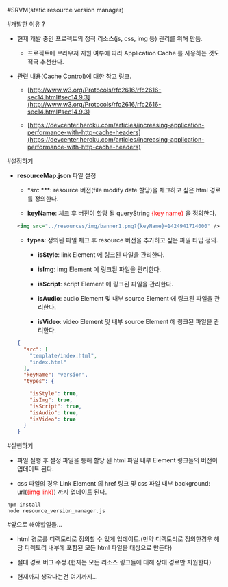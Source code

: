 
#SRVM(static resource version manager)

#개발한 이유 ?

- 현재 개발 중인 프로젝트의 정적 리소스(js, css, img 등) 관리를 위해 만듬.

	- 프로젝트에 브라우저 지원 여부에 따라 Application Cache 를 사용하는 것도 적극 추천한다.

- 관련 내용(Cache Control)에 대한 참고 링크.

	- [http://www.w3.org/Protocols/rfc2616/rfc2616-sec14.html#sec14.9.3](http://www.w3.org/Protocols/rfc2616/rfc2616-sec14.html#sec14.9.3)

	- [https://devcenter.heroku.com/articles/increasing-application-performance-with-http-cache-headers](https://devcenter.heroku.com/articles/increasing-application-performance-with-http-cache-headers)

#설정하기

- **resourceMap.json** 파일 설정

	- **src* ***: resource 버전(file modify date 할당)을 체크하고 싶은 html 경로를 정의한다.

	- **keyName**: 체크 후 버전이 할당 될 queryString <span style="color:red">{key name}</span> 을 정의한다.
	```xml
	<img src="../resources/img/banner1.png?{keyName}=1424941714000" />
	```
	- **types**: 정의된 파일 체크 후 resource 버전을 추가하고 싶은 파일 타입 정의.

		- **isStyle**: link Element 에 링크된 파일을 관리한다.

		- **isImg**: img Element 에 링크된 파일을 관리한다.

		- **isScript**: script Element 에 링크된 파일을 관리한다.

		- **isAudio**: audio Element 및 내부 source Element 에 링크된 파일을 관리한다.

		- **isVideo**: video Element 및 내부 source Element 에 링크된 파일을 관리한다.

	```json
	{
	  "src": [
		"template/index.html",
		"index.html"
	  ],
	  "keyName": "version",
	  "types": {

		"isStyle": true,
		"isImg": true,
		"isScript": true,
		"isAudio": true,
		"isVideo": true
	  }
	}
	```
	
#실행하기

- 파일 실행 후 설정 파일을 통해 할당 된 html 파일 내부 Element 링크들의 버전이 업데이트 된다.

- css 파일의 경우 Link Element 의 href 링크 및 css 파일 내부 background: url(<span style="color:red">{img link}</span>) 까지 업데이트 된다.

```vim
npm install
node resource_version_manager.js
```

#앞으로 해야할일들...

- html 경로를 디렉토리로 정의할 수 있게 업데이트.(만약 디렉토리로 정의한경우 해당 디렉토리 내부에 포함된 모든 html 파일을 대상으로 만든다)

- 절대 경로 버그 수정.(현재는 모든 리소스 링크들에 대해 상대 경로만 지원한다)

- 현재까지 생각나는건 여기까지...
